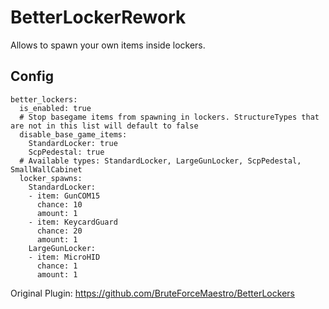 # BetterLockerRework
 Allows to spawn your own items inside lockers.
## Config
```
better_lockers:
  is_enabled: true
  # Stop basegame items from spawning in lockers. StructureTypes that are not in this list will default to false
  disable_base_game_items:
    StandardLocker: true
    ScpPedestal: true
  # Available types: StandardLocker, LargeGunLocker, ScpPedestal, SmallWallCabinet
  locker_spawns:
    StandardLocker:
    - item: GunCOM15
      chance: 10
      amount: 1
    - item: KeycardGuard
      chance: 20
      amount: 1
    LargeGunLocker:
    - item: MicroHID
      chance: 1
      amount: 1
```

Original Plugin: https://github.com/BruteForceMaestro/BetterLockers
